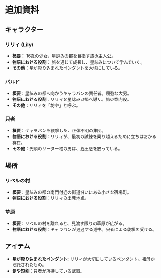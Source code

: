 # 追加資料

## キャラクター

### リリィ (Lily)

* **概要：** 16歳の少女。星詠みの都を目指す旅の主人公。
* **物語における役割：** 旅を通じて成長し、星詠みについて学んでいく。
* **その他**：星が彫り込まれたペンダントを大切にしている。

### バルド

* **概要**：星詠みの都へ向かうキャラバンの責任者。屈強な大男。
* **物語における役割**：リリィを星詠みの都へ導く。旅の案内役。
* **その他**：リリィを「坊や」と呼ぶ。

### 只者

* **概要**：キャラバンを襲撃した、正体不明の集団。
* **物語における役割**：リリィが、最初の試練を乗り越えるために立ちはだかる存在。
* **その他**：先頭のリーダー格の男は、威圧感を放っている。

## 場所

### リベルの村

* **概要**：星詠みの都の南門付近の街道沿いにある小さな宿場町。
* **物語における役割**：リリィの出発地点。

### 草原

* **概要**：リベルの村を離れると、見渡す限りの草原が広がる。
* **物語における役割**：キャラバンが通過する道中。只者による襲撃を受ける。

## アイテム

* **星が彫り込まれたペンダント:** リリィが大切にしているペンダント。祖母から託されたもの。
* **剣や短剣**：只者が所持している武器。
